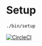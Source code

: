 # Setup

```sh
./bin/setup
```

[![CircleCI](https://circleci.com/gh/ksylvest/schoolyard.svg?style=svg)](https://circleci.com/gh/ksylvest/schoolyard)
